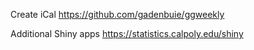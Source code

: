 
Create iCal
https://github.com/gadenbuie/ggweekly

Additional Shiny apps
https://statistics.calpoly.edu/shiny

